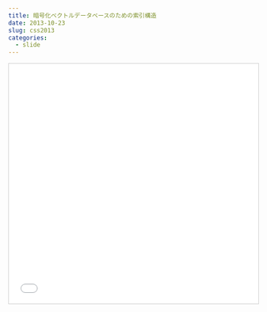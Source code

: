 ```yaml
---
title: 暗号化ベクトルデータベースのための索引構造
date: 2013-10-23
slug: css2013
categories:
  - slide
---
```

<iframe src="//www.slideshare.net/slideshow/embed_code/key/2EDkxZ8Y3eM9e5" width="595" height="485" frameborder="0" marginwidth="0" marginheight="0" scrolling="no" style="border:1px solid #CCC; border-width:1px; margin-bottom:5px; max-width: 100%;" allowfullscreen> </iframe>
